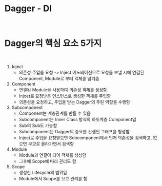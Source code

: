 # Dagger - DI

<br>

# Dagger의 핵심 요소 5가지

<br>

1. Inject
   * 의존성 주입을 요청 -> Inject 어노테이션으로 요청을 보낼 시에 연결된 Component, Module로 부터 객체를 넘겨줌
2. Component
    * 연결된 Module을 사용하여 의존성 객체를 생성함
    * Injcet로 요청받은 인스턴스로 생성한 객체를 주입함
    * 의존성을 요청하고, 주입을 받는 Dagger의 주된 역할을 수행함
3. Subcomponent
    * Component는 계층관계를 만들 수 있음
    * Subcomponent는 Inner Class 방식의 하위계층 Component임
    * Sub의 Sub도 가능함
    * Subcomponent는 Dagger의 중요한 컨셉인 그래프를 형성함
    * Inject로 주입을 요청받으면 Subcomponent에서 먼저 의존성을 검색하고, 없으면 부모로 올라가면서 검색함
4. Module
    * Module과 연결이 되어 객체를 생성함
    * 그후에 Scope에 따라 관리도 함
5. Scope
    * 생성한 Lifecycle의 범위임
    * Module에서 Scope를 보고 관리를 함